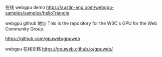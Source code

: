 在线 webgpu demo
https://austin-eng.com/webgpu-samples/samples/helloTriangle

webgpu github 地址
This is the repository for the W3C's GPU for the Web Community Group.

https://github.com/gpuweb/gpuweb

webgpu 在线文档
https://gpuweb.github.io/gpuweb/